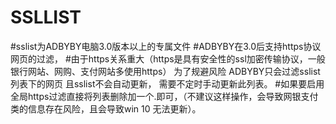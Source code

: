 # SSLLIST
#sslist为ADBYBY电脑3.0版本以上的专属文件
#ADBYBY在3.0后支持https协议网页的过滤，
#由于https关系重大（https是具有安全性的ssl加密传输协议，一般银行网站、网购、支付网站多使用https） 为了规避风险 ADBYBY只会过滤sslist列表下的网页 且sslist不会自动更新， 需要不定时手动更新此列表。
#如果要启用全局https过滤直接将列表删除加一个.即可，（不建议这样操作，会导致网银支付类的信息存在风险，且会导致win 10 无法更新）。

